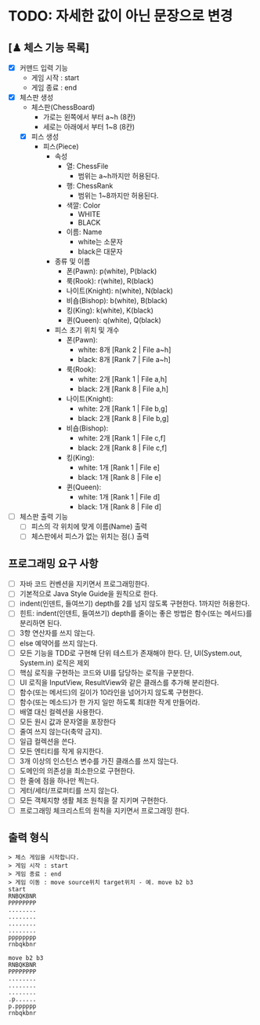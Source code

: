 # TODO: 자세한 값이 아닌 문장으로 변경

## [♟ 체스 기능 목록]
- [x] 커맨드 입력 기능
  - 게임 시작 : start
  - 게임 종료 : end
- [x] 체스판 생성
  - 체스판(ChessBoard)
      - 가로는 왼쪽에서 부터 a~h (8칸)
      - 세로는 아래에서 부터 1~8 (8칸)
  - [x] 피스 생성
    - 피스(Piece)
      - 속성
        - 열: ChessFile
          - 범위는 a~h까지만 허용된다.
        - 행: ChessRank
          - 범위는 1~8까지만 허용된다.
        - 색깔: Color
          - WHITE
          - BLACK
        - 이름: Name
          - white는 소문자
          - black은 대문자
      - 종류 및 이름
        - 폰(Pawn): p(white), P(black)
        - 룩(Rook): r(white), R(black)
        - 나이트(Knight): n(white), N(black)
        - 비숍(Bishop): b(white), B(black)
        - 킹(King): k(white), K(black)
        - 퀸(Queen): q(white), Q(black)
      - 피스 초기 위치 및 개수
        - 폰(Pawn):
          - white: 8개 [Rank 2 | File a~h]
          - black: 8개 [Rank 7 | File a~h]
        - 룩(Rook): 
          - white: 2개 [Rank 1 | File a,h]
          - black: 2개 [Rank 8 | File a,h]
        - 나이트(Knight):
          - white: 2개 [Rank 1 | File b,g]
          - black: 2개 [Rank 8 | File b,g]
        - 비숍(Bishop): 
          - white: 2개 [Rank 1 | File c,f]
          - black: 2개 [Rank 8 | File c,f]
        - 킹(King):
          - white: 1개 [Rank 1 | File e]
          - black: 1개 [Rank 8 | File e]
        - 퀸(Queen): 
          - white: 1개 [Rank 1 | File d]
          - black: 1개 [Rank 8 | File d]
- [ ] 체스판 출력 기능
  - [ ] 피스의 각 위치에 맞게 이름(Name) 출력
  - [ ] 체스판에서 피스가 없는 위치는 점(.) 출력
  
## 프로그래밍 요구 사항
- [ ] 자바 코드 컨벤션을 지키면서 프로그래밍한다.
- [ ] 기본적으로 Java Style Guide을 원칙으로 한다.
- [ ] indent(인덴트, 들여쓰기) depth를 2를 넘지 않도록 구현한다. 1까지만 허용한다.
- [ ] 힌트: indent(인덴트, 들여쓰기) depth를 줄이는 좋은 방법은 함수(또는 메서드)를 분리하면 된다.
- [ ] 3항 연산자를 쓰지 않는다.
- [ ] else 예약어를 쓰지 않는다.
- [ ] 모든 기능을 TDD로 구현해 단위 테스트가 존재해야 한다. 단, UI(System.out, System.in) 로직은 제외
- [ ] 핵심 로직을 구현하는 코드와 UI를 담당하는 로직을 구분한다.
- [ ] UI 로직을 InputView, ResultView와 같은 클래스를 추가해 분리한다.
- [ ] 함수(또는 메서드)의 길이가 10라인을 넘어가지 않도록 구현한다.
- [ ] 함수(또는 메소드)가 한 가지 일만 하도록 최대한 작게 만들어라.
- [ ] 배열 대신 컬렉션을 사용한다.
- [ ] 모든 원시 값과 문자열을 포장한다
- [ ] 줄여 쓰지 않는다(축약 금지).
- [ ] 일급 컬렉션을 쓴다.
- [ ] 모든 엔티티를 작게 유지한다.
- [ ] 3개 이상의 인스턴스 변수를 가진 클래스를 쓰지 않는다.
- [ ] 도메인의 의존성을 최소한으로 구현한다.
- [ ] 한 줄에 점을 하나만 찍는다.
- [ ] 게터/세터/프로퍼티를 쓰지 않는다.
- [ ] 모든 객체지향 생활 체조 원칙을 잘 지키며 구현한다.
- [ ] 프로그래밍 체크리스트의 원칙을 지키면서 프로그래밍 한다.

## 출력 형식
```
> 체스 게임을 시작합니다.
> 게임 시작 : start
> 게임 종료 : end
> 게임 이동 : move source위치 target위치 - 예. move b2 b3
start
RNBQKBNR
PPPPPPPP
........
........
........
........
pppppppp
rnbqkbnr

move b2 b3
RNBQKBNR
PPPPPPPP
........
........
........
.p......
p.pppppp
rnbqkbnr

```

